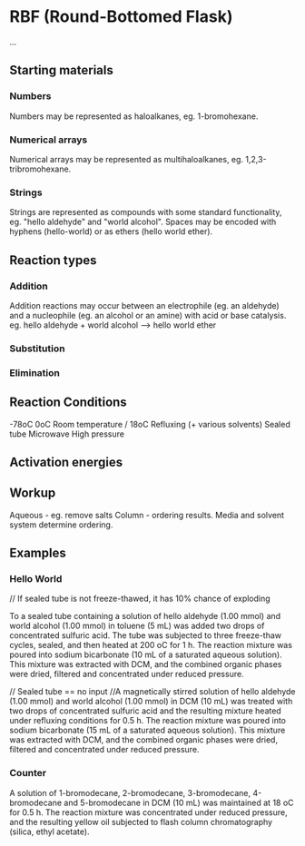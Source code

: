 # RBF (Round-Bottomed Flask)

...

## Starting materials

### Numbers

Numbers may be represented as haloalkanes, eg. 1-bromohexane.

### Numerical arrays

Numerical arrays may be represented as multihaloalkanes, eg. 1,2,3-tribromohexane.

### Strings

Strings are represented as compounds with some standard functionality, eg. "hello aldehyde" and "world alcohol". Spaces may be encoded with hyphens (hello-world) or as ethers (hello world ether).



## Reaction types

### Addition

Addition reactions may occur between an electrophile (eg. an aldehyde) and a nucleophile (eg. an alcohol or an amine) with acid or base catalysis.
eg. hello aldehyde + world alcohol --> hello world ether

### Substitution

### Elimination


## Reaction Conditions

-78oC
0oC
Room temperature / 18oC
Refluxing (+ various solvents)
Sealed tube
Microwave
High pressure


## Activation energies


## Workup

Aqueous - eg. remove salts
Column - ordering results. Media and solvent system determine ordering.


## Examples

### Hello World

// If sealed tube is not freeze-thawed, it has 10% chance of exploding

To a sealed tube containing a solution of hello aldehyde (1.00 mmol) and world alcohol (1.00 mmol) in toluene (5 mL) was added two drops of concentrated sulfuric acid. The tube was subjected to three freeze-thaw cycles, sealed, and then heated at 200 oC for 1 h. The reaction mixture was poured into sodium bicarbonate (10 mL of a saturated aqueous solution). This mixture was extracted with DCM, and the combined organic phases were dried, filtered and concentrated under reduced pressure.

// Sealed tube == no input
//A magnetically stirred solution of hello aldehyde (1.00 mmol) and world alcohol (1.00 mmol) in DCM (10 mL) was treated with two drops of concentrated sulfuric acid and the resulting mixture heated under refluxing conditions for 0.5 h. The reaction mixture was poured into sodium bicarbonate (15 mL of a saturated aqueous solution). This mixture was extracted with DCM, and the combined organic phases were dried, filtered and concentrated under reduced pressure.


### Counter

A solution of 1-bromodecane, 2-bromodecane, 3-bromodecane, 4-bromodecane and 5-bromodecane in DCM (10 mL) was maintained at 18 oC for 0.5 h. The reaction mixture was concentrated under reduced pressure, and the resulting yellow oil subjected to flash column chromatography (silica, ethyl acetate).


